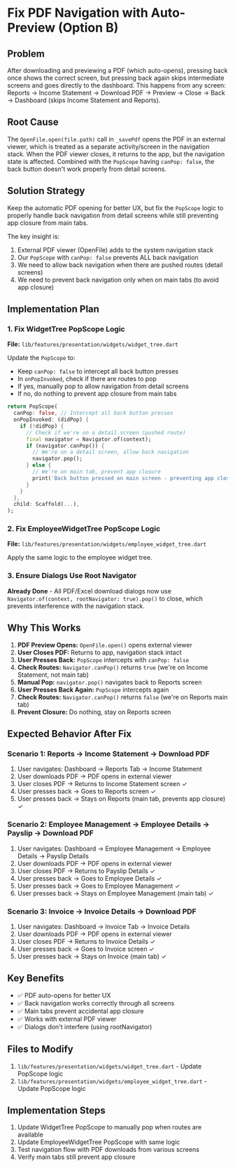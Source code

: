 # Fix PDF Navigation with Auto-Preview (Option B)

## Problem
After downloading and previewing a PDF (which auto-opens), pressing back once shows the correct screen, but pressing back again skips intermediate screens and goes directly to the dashboard. This happens from any screen: Reports → Income Statement → Download PDF → Preview → Close → Back → Dashboard (skips Income Statement and Reports).

## Root Cause
The `OpenFile.open(file.path)` call in `_savePdf` opens the PDF in an external viewer, which is treated as a separate activity/screen in the navigation stack. When the PDF viewer closes, it returns to the app, but the navigation state is affected. Combined with the `PopScope` having `canPop: false`, the back button doesn't work properly from detail screens.

## Solution Strategy
Keep the automatic PDF opening for better UX, but fix the `PopScope` logic to properly handle back navigation from detail screens while still preventing app closure from main tabs.

The key insight is:
1. External PDF viewer (OpenFile) adds to the system navigation stack
2. Our `PopScope` with `canPop: false` prevents ALL back navigation
3. We need to allow back navigation when there are pushed routes (detail screens)
4. We need to prevent back navigation only when on main tabs (to avoid app closure)

## Implementation Plan

### 1. Fix WidgetTree PopScope Logic
**File:** `lib/features/presentation/widgets/widget_tree.dart`

Update the `PopScope` to:
- Keep `canPop: false` to intercept all back button presses
- In `onPopInvoked`, check if there are routes to pop
- If yes, manually pop to allow navigation from detail screens
- If no, do nothing to prevent app closure from main tabs

```dart
return PopScope(
  canPop: false, // Intercept all back button presses
  onPopInvoked: (didPop) {
    if (!didPop) {
      // Check if we're on a detail screen (pushed route)
      final navigator = Navigator.of(context);
      if (navigator.canPop()) {
        // We're on a detail screen, allow back navigation
        navigator.pop();
      } else {
        // We're on main tab, prevent app closure
        print('Back button pressed on main screen - preventing app closure');
      }
    }
  },
  child: Scaffold(...),
);
```

### 2. Fix EmployeeWidgetTree PopScope Logic
**File:** `lib/features/presentation/widgets/employee_widget_tree.dart`

Apply the same logic to the employee widget tree.

### 3. Ensure Dialogs Use Root Navigator
**Already Done** - All PDF/Excel download dialogs now use `Navigator.of(context, rootNavigator: true).pop()` to close, which prevents interference with the navigation stack.

## Why This Works

1. **PDF Preview Opens:** `OpenFile.open()` opens external viewer
2. **User Closes PDF:** Returns to app, navigation stack intact
3. **User Presses Back:** `PopScope` intercepts with `canPop: false`
4. **Check Routes:** `Navigator.canPop()` returns `true` (we're on Income Statement, not main tab)
5. **Manual Pop:** `navigator.pop()` navigates back to Reports screen
6. **User Presses Back Again:** `PopScope` intercepts again
7. **Check Routes:** `Navigator.canPop()` returns `false` (we're on Reports main tab)
8. **Prevent Closure:** Do nothing, stay on Reports screen

## Expected Behavior After Fix

### Scenario 1: Reports → Income Statement → Download PDF
1. User navigates: Dashboard → Reports Tab → Income Statement
2. User downloads PDF → PDF opens in external viewer
3. User closes PDF → Returns to Income Statement screen ✓
4. User presses back → Goes to Reports screen ✓
5. User presses back → Stays on Reports (main tab, prevents app closure) ✓

### Scenario 2: Employee Management → Employee Details → Payslip → Download PDF
1. User navigates: Dashboard → Employee Management → Employee Details → Payslip Details
2. User downloads PDF → PDF opens in external viewer
3. User closes PDF → Returns to Payslip Details ✓
4. User presses back → Goes to Employee Details ✓
5. User presses back → Goes to Employee Management ✓
6. User presses back → Stays on Employee Management (main tab) ✓

### Scenario 3: Invoice → Invoice Details → Download PDF
1. User navigates: Dashboard → Invoice Tab → Invoice Details
2. User downloads PDF → PDF opens in external viewer
3. User closes PDF → Returns to Invoice Details ✓
4. User presses back → Goes to Invoice screen ✓
5. User presses back → Stays on Invoice (main tab) ✓

## Key Benefits
- ✅ PDF auto-opens for better UX
- ✅ Back navigation works correctly through all screens
- ✅ Main tabs prevent accidental app closure
- ✅ Works with external PDF viewer
- ✅ Dialogs don't interfere (using rootNavigator)

## Files to Modify
1. `lib/features/presentation/widgets/widget_tree.dart` - Update PopScope logic
2. `lib/features/presentation/widgets/employee_widget_tree.dart` - Update PopScope logic

## Implementation Steps
1. Update WidgetTree PopScope to manually pop when routes are available
2. Update EmployeeWidgetTree PopScope with same logic
3. Test navigation flow with PDF downloads from various screens
4. Verify main tabs still prevent app closure

